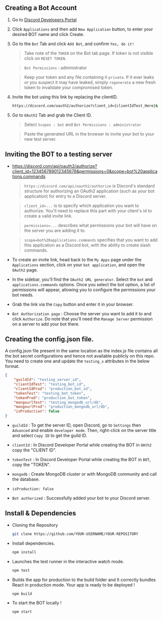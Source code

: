 ##  Creating a Bot Account

1. Go to [Discord Developers Portal](https://discord.com/developers)

2. Click `Applications` and then add `New Application` button, to enter your desired BOT name and click Create.

3. Go to the `Bot` Tab and click `Add Bot`, and confirm `Yes, do it!`

   > Take note of the `TOKEN` on the Bot tab page. If token is not visible click on `RESET TOKEN`.
   
   > `Bot Permissions` : administrator

   > Keep your token and any file containing it `private`. If it ever leaks or you suspect it may have leaked, simply `regenerate` a new fresh token to invalidate your compromised token.
   
4. Invite the bot using this link by replacing the clientID.
   ```sh
   https://discord.com/oauth2/authorize?client_id={clientIdTest_Here}&permissions=268435456&scope=bot%20applications.commands
   ```
 
5. Go to `OAuth2` Tab and grab the Client ID.
   
   > Select `Scopes : bot` and `Bot Permissions : administrator`
   
   > Paste the generated URL in the browser to invite your bot to your new test server.


## Inviting the BOT to a testing server

* https://discord.com/api/oauth2/authorize?client_id=123456789012345678&permissions=0&scope=bot%20applications.commands

   > `https://discord.com/api/oauth2/authorize` is Discord's standard structure for authorizing an OAuth2 application (such as your bot application) for entry to a Discord server.
 
   > `client_id=...` is to specify which application you want to authorize. You'll need to replace this part with your client's id to create a valid invite link.
 
   > `permissions=...` describes what permissions your bot will have on the server you are adding it to.
 
   > `scope=bot%20applications.commands` specifies that you want to add this application as a Discord bot, with the ability to create slash commands.

* To create an invite link, head back to the `My Apps` page under the `Applications` section, click on your `bot application`, and open the `OAuth2` page.

* In the sidebar, you'll find the `OAuth2 URL generator`. Select the `bot` and `applications.commands` options. Once you select the bot option, a list of permissions will appear, allowing you to configure the permissions your bot needs.

* Grab the link via the `Copy` button and enter it in your browser.

* `Bot Authorization page` : Choose the server you want to add it to and click `Authorize`. Do note that you'll need the `Manage Server` permission on a server to add your bot there.


##  Creating the config.json file.

A config.json file present in the same location as the index.js file contains all the bot secret configurations and hence not available publicly on this repo. You need to create one and update the `testing_x` attributes in the below format.

```json
{
    "guildId": "testing_server_id",
    "clientIdTest": "testing_bot_id",
    "clientIdProd": "production_bot_id",
    "tokenTest": "testing_bot_token",
    "tokenProd": "production_bot_token",
    "mongourlTest": "testing_mongodb_url/db",
    "mongourlProd": "production_mongodb_url/db",
    "isProduction": false
}
```
   
   * `guildId`   : To get the server ID, open Discord, go to `Settings` then `Advanced` and enable `developer mode`. Then, right-click on the server title and select `Copy ID` to get the guild ID.
   
   * `clientId`  : In Discord Developer Portal while creating the BOT in `OAth2` copy the "CLIENT ID".
   
   * `tokenTest` : In Discord Developer Portal while creating the BOT in `BOT`, copy the "TOKEN".
   
   * `mongodb`   : Create MongoDB cluster or with MongoDB community and call the database.
   
   * `isProduction: false`

   * `Bot authorized` : Successfully added your bot to your Discord server.


## Install & Dependencies

* Cloning the Repository

    ```sh
    git clone https://github.com/YOUR-USERNAME/YOUR-REPOSITORY
    ```

* Install dependencies.

    ```sh
    npm install
    ```
 
* Launches the test runner in the interactive watch mode.

    ```sh
    npm test
    ```

* Builds the app for production to the build folder and It correctly bundles React in production mode. Your app is ready to be deployed !

    ```sh
    npm build
    ```
    
* To start the BOT locally !

    ```sh
    npm start
    ```


